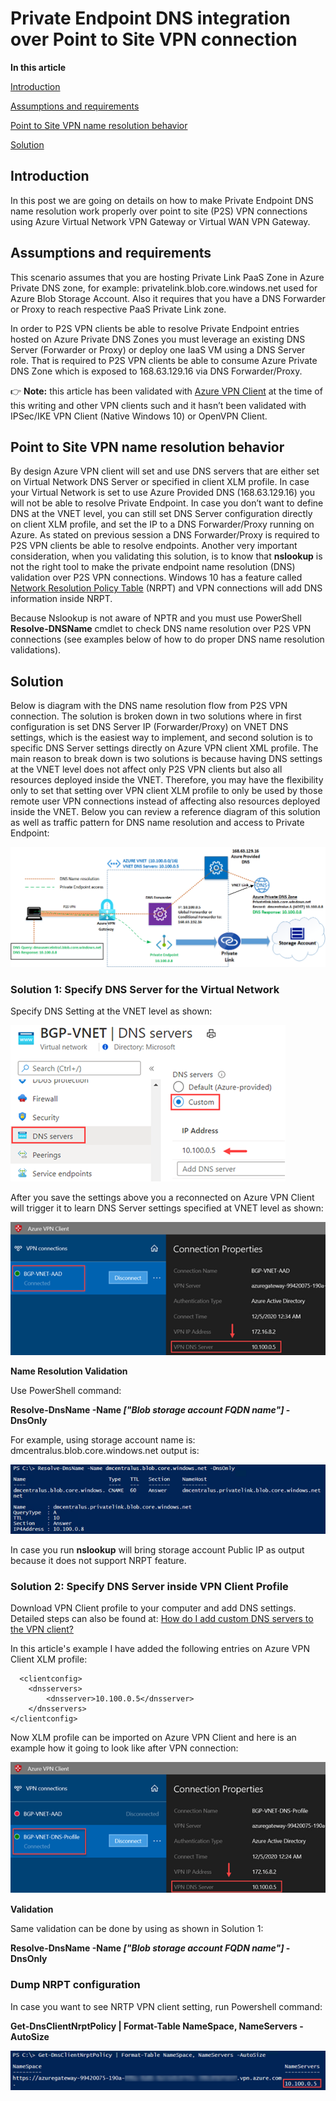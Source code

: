 # Private Endpoint DNS integration over Point to Site VPN connection

**In this article**

[Introduction](#Introduction)

[Assumptions and requirements](#Assumptionsandrequirements)

[Point to Site VPN name resolution behavior](#PointtoSiteVPNnameresolutionbehavior)

[Solution](#Solution)

## Introduction
In this post we are going on details on how to make Private Endpoint DNS name resolution work properly over point to site (P2S) VPN connections using Azure Virtual Network VPN Gateway or Virtual WAN VPN Gateway.

## Assumptions and requirements

This scenario assumes that you are hosting Private Link PaaS Zone in Azure Private DNS zone, for example: privatelink.blob.core.windows.net used for Azure Blob Storage Account.
Also it requires that you have a DNS Forwarder or Proxy to reach respective PaaS Private Link zone. 

In order to P2S VPN clients be able to resolve Private Endpoint entries hosted on Azure Private DNS Zones you must leverage an existing DNS Server (Forwarder or Proxy) or deploy one IaaS VM using a DNS Server role. That is required to P2S VPN clients be able to consume Azure Private DNS Zone which is exposed to 168.63.129.16 via DNS Forwarder/Proxy.

:point_right: **Note:** this article has been validated with [Azure VPN Client](https://www.microsoft.com/en-us/p/azure-vpn-client/9np355qt2sqb?activetab=pivot:overviewtab) at the time of this writing and other VPN clients such and it hasn’t been validated with IPSec/IKE VPN Client (Native Windows 10) or OpenVPN Client. 

## Point to Site VPN name resolution behavior

By design Azure VPN client will set and use DNS servers that are either set on Virtual Network DNS Server or specified in client XLM profile. In case your Virtual Network is set to use Azure Provided DNS (168.63.129.16) you will not be able to resolve Private Endpoint. In case you don’t want to define DNS at the VNET level, you can still set DNS Server configuration directly on client XLM profile, and set the IP to a DNS Forwarder/Proxy running on Azure. As stated on previous session a DNS Forwarder/Proxy is required to P2S VPN clients be able to resolve endpoints.
Another very important consideration, when you validating this solution, is to know that **nslookup** is not the right tool to make the private endpoint name resolution (DNS) validation over P2S VPN connections. Windows 10 has a feature called [Network Resolution Policy Table](https://docs.microsoft.com/en-us/previous-versions/windows/it-pro/windows-server-2012-R2-and-2012/dn593632(v=ws.11)) (NRPT) and VPN connections will add DNS information inside NRPT. 

Because Nslookup is not aware of NPTR and you must use PowerShell **Resolve-DNSName** cmdlet to check DNS name resolution over P2S VPN connections (see examples below of how to do proper DNS name resolution validations).

## Solution

Below is diagram with the DNS name resolution flow from P2S VPN connection. The solution is broken down in two solutions where in first configuration is set DNS Server IP (Forwarder/Proxy) on VNET DNS settings, which is the easiest way to implement, and second solution is to specific DNS Server settings directly on Azure VPN client XML profile. The main reason to break down is two solutions is because having DNS settings at the VNET level does not affect only P2S VPN clients but also all resources deployed inside the VNET. Therefore, you may have the flexibility only to set that setting over VPN client XLM profile to only be used by those remote user VPN connections instead of affecting also resources deployed inside the VNET. Below you can review a reference diagram of this solution as well as traffic pattern for DNS name resolution and access to Private Endpoint:

![Private Endpoint DNS integration using point-to-site VPN](./private-endpoint-dns-p2s-vpn.png)

### Solution 1: Specify DNS Server for the Virtual Network

Specify DNS Setting at the VNET level as shown:

![VNET DNS Settings](./vnet-dns-settings.png)

After you save the settings above you a reconnected on Azure VPN Client will trigger it to learn DNS Server settings specified at VNET level as shown:

![Azure VPN Client using DNS from VNET settings](./azure-vpn-client-dns-vnet.png)

**Name Resolution Validation**

Use PowerShell command: 

**Resolve-DnsName -Name *["Blob storage account FQDN name"]* -DnsOnly**

For example, using storage account name is: dmcentralus.blob.core.windows.net output is:

![Azure VPN Client using DNS from VNET settings](./resolve-dnsname.png)

In case you run **nslookup** will bring storage account Public IP as output because it does not support NRPT feature.

### Solution 2: Specify DNS Server inside VPN Client Profile
Download VPN Client profile to your computer and add DNS settings. Detailed steps can also be found at: [How do I add custom DNS servers to the VPN client?](https://docs.microsoft.com/en-us/azure/vpn-gateway/openvpn-azure-ad-client#how-do-i-add-custom-dns-servers-to-the-vpn-client) 

In this article's example I have added the following entries on Azure VPN Client XLM profile:

```XLM
  <clientconfig>
	<dnsservers>
		<dnsserver>10.100.0.5</dnsserver>
	</dnsservers>
</clientconfig>
```

Now XLM profile can be imported on Azure VPN Client and here is an example how it going to look like after VPN connection:

![Azure VPN Client using DNS from client XLM profile](./azure-vpn-client-dns-client-profile.png)

**Validation**

Same validation can be done by using as shown in Solution 1:

**Resolve-DnsName -Name *["Blob storage account FQDN name"]* -DnsOnly**

### Dump NRPT configuration

In case you want to see NRTP VPN client setting, run Powershell command:

**Get-DnsClientNrptPolicy | Format-Table NameSpace, NameServers -AutoSize**

![Name Resolution Policy Table - NRPT](./dump-nrpt.png)
